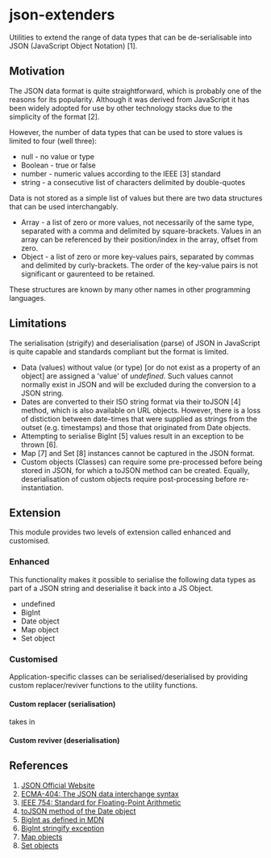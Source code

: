 # json-extenders
Utilities to extend the range of data types that can be de-serialisable into JSON (JavaScript Object Notation) [1].

## Motivation
The JSON data format is quite straightforward, which is probably one of the reasons for its popularity. Although it was derived from JavaScript it has been widely adopted for use by other technology stacks due to the simplicity of the format [2].

However, the number of data types that can be used to store values is limited to four (well three):
* null - no value or type
* Boolean - true or false
* number - numeric values according to the IEEE [3] standard
* string - a consecutive list of characters delimited by double-quotes

Data is not stored as a simple list of values but there are two data structures that can be used interchangably.
* Array - a list of zero or more values, not necessarily of the same type, separated with a comma and delimited by square-brackets. Values in an array can be referenced by their position/index in the array, offset from zero.
* Object - a list of zero or more key-values pairs, separated by commas and delimited by curly-brackets. The order of the key-value pairs is not significant or gaurenteed to be retained.

These structures are known by many other names in other programming languages.

## Limitations
The serialisation (strigify) and deserialisation (parse) of JSON in JavaScript is quite capable and standards compliant but the format is limited.
* Data (values) without value (or type) [or do not exist as a property of an object] are assigned a 'value' of _undefined_. Such values cannot normally exist in JSON and will be excluded during the conversion to a JSON string.
* Dates are converted to their ISO string format via their toJSON [4] method, which is also available on URL objects. However, there is a loss of distiction between date-times that were supplied as strings from the outset (e.g. timestamps) and those that originated from Date objects.
* Attempting to serialise BigInt [5] values result in an exception to be thrown [6].
* Map [7] and Set [8] instances cannot be captured in the JSON format.
* Custom objects (Classes) can require some pre-processed before being stored in JSON, for which a toJSON  method can be created. Equally, deserialisation of custom objects require post-processing before re-instantiation.

## Extension
This module provides two levels of extension called enhanced and customised.

### Enhanced
This functionality makes it possible to serialise the following data types as part of a JSON string and deserialise it back into a JS Object.
* undefined
* BigInt
* Date object
* Map object
* Set object

### Customised
Application-specific classes can be serialised/deserialised by providing custom replacer/reviver functions to the utility functions.

#### Custom replacer (serialisation)
takes in 

#### Custom reviver (deserialisation)


## References
1. [JSON Official Website](https://www.json.org/json-en.html)
1. [ECMA-404: The JSON data interchange syntax](https://www.ecma-international.org/publications-and-standards/standards/ecma-404/)
1. [IEEE 754: Standard for Floating-Point Arithmetic](https://standards.ieee.org/ieee/754/6210/)
1. [toJSON method of the Date object](https://developer.mozilla.org/en-US/docs/Web/JavaScript/Reference/Global_Objects/Date/toJSON)
1. [BigInt as defined in MDN](https://developer.mozilla.org/en-US/docs/Web/JavaScript/Reference/Global_Objects/BigInt)
1. [BigInt stringify exception](https://developer.mozilla.org/en-US/docs/Web/JavaScript/Reference/Global_Objects/JSON/stringify#exceptions)
1. [Map objects](https://developer.mozilla.org/en-US/docs/Web/JavaScript/Reference/Global_Objects/Map)
1. [Set objects](https://developer.mozilla.org/en-US/docs/Web/JavaScript/Reference/Global_Objects/Set)
